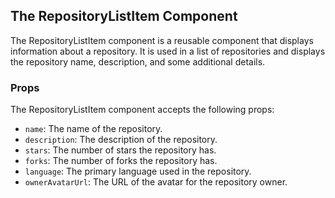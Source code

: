 ## The RepositoryListItem Component

The RepositoryListItem component is a reusable component that displays information about a repository. It is used in a list of repositories and displays the repository name, description, and some additional details.

### Props

The RepositoryListItem component accepts the following props:

- `name`: The name of the repository.
- `description`: The description of the repository.
- `stars`: The number of stars the repository has.
- `forks`: The number of forks the repository has.
- `language`: The primary language used in the repository.
- `ownerAvatarUrl`: The URL of the avatar for the repository owner.

